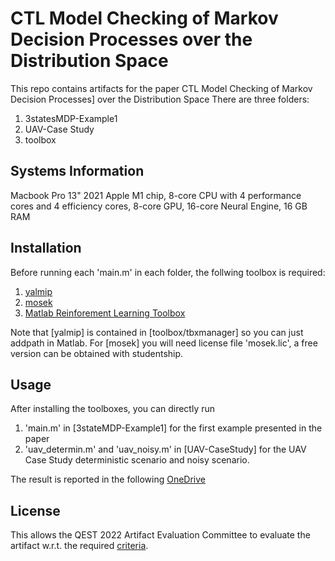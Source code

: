 # CTL Model Checking of Markov Decision Processes over the Distribution Space

This repo contains artifacts for the paper CTL Model Checking of Markov Decision Processes] over the Distribution Space
There are three folders:

1. 3statesMDP-Example1
2. UAV-Case Study
3. toolbox

## Systems Information

Macbook Pro 13" 2021 Apple M1 chip,
8-core CPU with 4 performance cores and 4 efficiency cores,
8-core GPU,
16-core Neural Engine,
16 GB RAM

## Installation

Before running each 'main.m' in each folder, the follwing toolbox is required:

1. [yalmip](https://yalmip.github.io/tutorial/installation/)
2. [mosek](https://www.mosek.com)
3. [Matlab Reinforement Learning Toolbox](https://www.mathworks.com/products/reinforcement-learning.html)

Note that [yalmip] is contained in [toolbox/tbxmanager] so you can just addpath in Matlab. For [mosek] you will need license file 'mosek.lic', a free version can be obtained with studentship.

## Usage

After installing the toolboxes, you can directly run 
1. 'main.m' in [3stateMDP-Example1] for the first example presented in the paper
2. 'uav_determin.m' and 'uav_noisy.m' in [UAV-CaseStudy] for the UAV Case Study deterministic scenario and noisy scenario.

The result is reported in the following [OneDrive](https://unioxfordnexus-my.sharepoint.com/:f:/r/personal/lina3904_ox_ac_uk/Documents/UAV%20Case%20Study%20Results?csf=1&web=1&e=H16KpD)


## License
This allows the QEST 2022 Artifact Evaluation Committee to evaluate the artifact w.r.t. the required [criteria](https://www.qest.org/qest2022/artifacts.html#artifact-guidelines).
